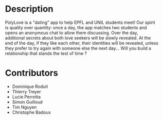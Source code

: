# Description
PolyLove is a "dating" app to help EPFL and UNIL students meet! Our spirit is quality over quantity: once a day, the app matches two students and opens an anonymous chat to allow them discussing. Over the day, additional secrets about both love seekers will be slowly revealed. At the end of the day, if they like each other, their identities will be revealed, unless they prefer to try again with someone else the next day...  Will you build a relationship that stands the test of time ? 

# Contributors
- Dominique Roduit
- Thierry Treyer
- Lucie Perrotta
- Simon Guilloud
- Tim Nguyen
- Christophe Badoux

